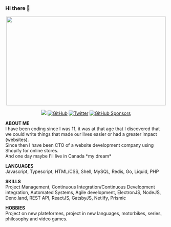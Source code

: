 ### Hi there 👋

<p align="center">
<img width=498 height=276 src=https://external-content.duckduckgo.com/iu/?u=https%3A%2F%2Fmedia.giphy.com%2Fmedia%2F13HgwGsXF0aiGY%2Fgiphy.gif&f=1&nofb=1 />
</p>  

<p align="center">
  <img src="https://img.shields.io/static/v1?label=&message=Personal-Website&color=brightgreen&link=https://tastet.tech" /img>
	<a href="https://github.com/techtastet"><img src="https://img.shields.io/github/followers/techtastet.svg?label=GitHub&style=social" alt="GitHub"></a>
	<a href="https://twitter.com/techtastet"><img src="https://img.shields.io/twitter/follow/techtastet?label=Twitter&style=social" alt="Twitter"></a>
	<a href="https://github.com/sponsors/techtastet"><img src="https://img.shields.io/badge/GitHub_Sponsors--_.svg?style=social&logo=github&logoColor=EA4AAA" alt="GitHub Sponsors"></a>
</p>

**ABOUT ME**  
I have been coding since I was 11, it was at that age that I discovered that we could write things that made our lives easier or had a greater impact (websites).  
Since then I have been CTO of a website development company using Shopify for online stores.  
And one day maybe I'll live in Canada \*my dream\*

**LANGUAGES**  
Javascript, Typescript, HTML/CSS, Shell, MySQL, Redis, Go, Liquid, PHP

**SKILLS**  
Project Management, Continuous Integration/Continuous Development integration, Automated Systems, Agile development, ElectronJS, NodeJS, Deno.land, REST API, ReactJS, GatsbyJS, Netlify, Prismic

**HOBBIES**  
Project on new plateformes, project in new languages, motorbikes, series, philosophy and video games.
